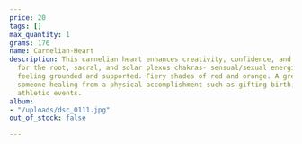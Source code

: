 ```yaml
---
price: 20
tags: []
max_quantity: 1
grams: 176
name: Carnelian-Heart
description: This carnelian heart enhances creativity, confidence, and love. Known
  for the root, sacral, and solar plexus chakras- sensual/sexual energies along with
  feeling grounded and supported. Fiery shades of red and orange. A great gift for
  someone healing from a physical accomplishment such as gifting birth, surgery, or
  athletic events.
album:
- "/uploads/dsc_0111.jpg"
out_of_stock: false

---
```

